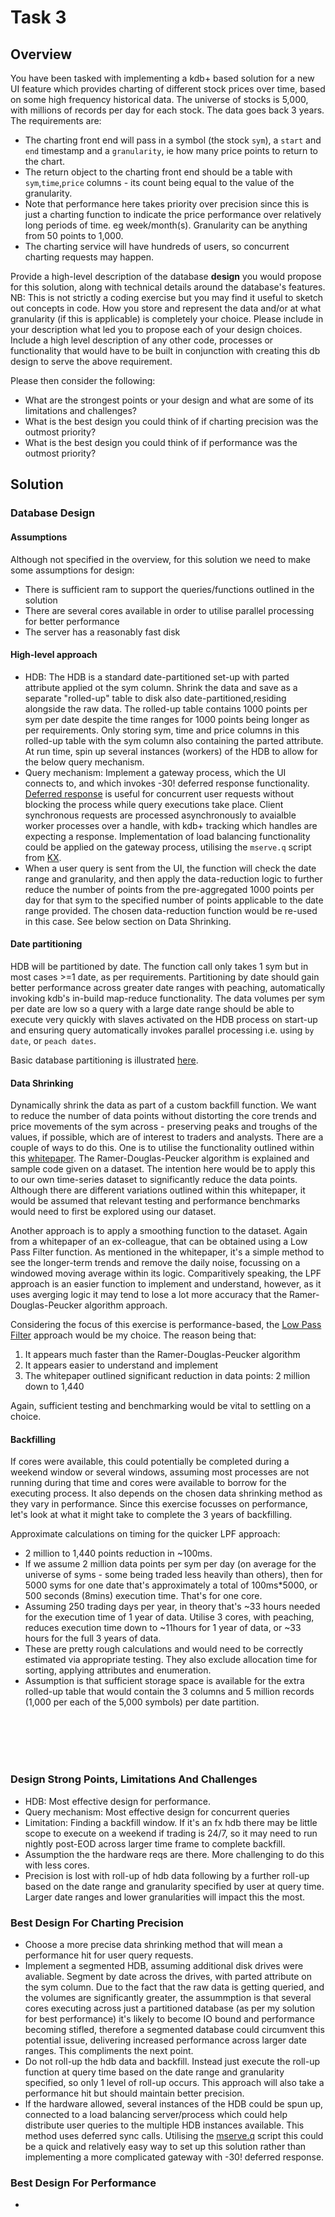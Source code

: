 # Task 3

## Overview

You have been tasked with implementing a kdb+ based solution for a new UI feature which provides charting of different stock prices over time, based on some high frequency historical data. The universe of stocks is 5,000, with millions of records per day for each stock. The data goes back 3 years.
The requirements are:

-	The charting front end will pass in a symbol (the stock `sym`), a `start` and `end` timestamp and a `granularity`, ie how many price points to return to the chart.
-	The return object to the charting front end should be a table with `sym`,`time`,`price` columns - its count being equal to the value of the granularity.
-	Note that performance here takes priority over precision since this is just a charting function to indicate the price performance over relatively long periods of time. eg week/month(s). Granularity can be anything from 50 points to 1,000.
-	The charting service will have hundreds of users, so concurrent charting requests may happen.

Provide a high-level description of the database **design** you would propose for this solution, along with technical details around the database's features.  NB: This is not strictly a coding exercise but you may find it useful to sketch out concepts in code.
How you store and represent the data and/or at what granularity (if this is applicable) is completely your choice. Please include in your description what led you to propose each of your design choices. 
Include a high level description of any other code, processes or functionality that would have to be built in conjunction with creating this db design to serve the above requirement.

Please then consider the following:

-	What are the strongest points or your design and what are some of its limitations and challenges?
-	What is the best design you could think of if charting precision was the outmost priority?
-	What is the best design you could think of if performance was the outmost priority?

## Solution

### Database Design
#### Assumptions
Although not specified in the overview, for this solution we need to make some assumptions for design:
- There is sufficient ram to support the queries/functions outlined in the solution
- There are several cores available in order to utilise parallel processing for better performance
- The server has a reasonably fast disk 

#### High-level approach
- HDB: The HDB is a standard date-partitioned set-up with parted attribute applied ot the sym column. Shrink the data and save as a separate "rolled-up" table to disk also date-partitioned,residing alongside the raw data. The rolled-up table contains 1000 points per sym per date despite the time ranges for 1000 points being longer as per requirements. Only storing sym, time and price columns in this rolled-up table with the sym column also containing the parted attribute. At run time, spin up several instances (workers) of the HDB to allow for the below query mechanism.
- Query mechanism: Implement a gateway process, which the UI connects to, and which invokes -30! deferred response functionality. [Deferred response](https://code.kx.com/q/kb/deferred-response/) is useful for concurrent user requests without blocking the process while query executions take place. Client synchronous requests are processed asynchronously to avaialble worker processes over a handle, with kdb+ tracking which handles are expecting a response. Implementation of load balancing functionality could be applied on the gateway process, utilising the `mserve.q` script from [KX](https://code.kx.com/q/kb/load-balancing/#starting-the-primary-server).
- When a user query is sent from the UI, the function will check the date range and granularity, and then apply the data-reduction logic to further reduce the number of points from the pre-aggregated 1000 points per day for that sym to the specified number of points applicable to the date range provided. The chosen data-reduction function would be re-used in this case. See below section on Data Shrinking. 

#### Date partitioning
HDB will be partitioned by date. The function call only takes 1 sym but in most cases >=1 date, as per requirements. Partitioning by date should gain better performance across greater date ranges with peaching, automatically invoking kdb's in-build map-reduce functionality. The data volumes per sym per date are low so a query with a large date range should be able to execute very quickly with slaves activated on the HDB process on start-up and ensuring query automatically invokes parallel processing i.e. using `by date`, or `peach dates`.

Basic database partitioning is illustrated [here](https://code.kx.com/q/kb/partition/). 

#### Data Shrinking
Dynamically shrink the data as part of a custom backfill function. We want to reduce the number of data points without distorting the core trends and price movements of the sym across - preserving peaks and troughs of the values, if possible, which are of interest to traders and analysts. There are a couple of ways to do this. One is to utilise the functionality outlined within this [whitepaper](https://code.kx.com/q/wp/ts-shrink/). The Ramer-Douglas-Peucker algorithm is explained and sample code given on a dataset. The intention here would be to apply this to our own time-series dataset to significantly reduce the data points. Although there are different variations outlined within this whitepaper, it would be assumed that relevant testing and performance benchmarks would need to first be explored using our dataset.  
 
Another approach is to apply a smoothing function to the dataset. Again from a whitepaper of an ex-colleague, that can be obtained using a Low Pass Filter function. As mentioned in the whitepaper, it's a simple method to see the longer-term trends and remove the daily noise, focussing on a windowed moving average within its logic. Comparitively speaking, the LPF approach is an easier function to implement and understand, however, as it uses averging logic it may tend to lose a lot more accuracy that the Ramer-Douglas-Peucker algorithm approach. 

Considering the focus of this exercise is performance-based, the [Low Pass Filter](https://code.kx.com/q/wp/signal-processing/#smoothing) approach would be my choice. The reason being that: 
1. It appears much faster than the Ramer-Douglas-Peucker algorithm
2. It appears easier to understand and implement
3. The whitepaper outlined significant reduction in data points: 2 million down to 1,440

Again, sufficient testing and benchmarking would be vital to settling on a choice. 

#### Backfilling
If cores were available, this could potentially be completed during a weekend window or several windows, assuming most processes are not running during that time and cores were available to borrow for the executing process. It also depends on the chosen data shrinking method as they vary in performance. Since this exercise focusses on performance, let's look at what it might take to complete the 3 years of backfilling. 

Approximate calculations on timing for the quicker LPF approach: 
- 2 million to 1,440 points reduction in ~100ms.
- If we assume 2 million data points per sym per day (on average for the universe of syms - some being traded less heavily than others), then for 5000 syms for one date that's approximately a total of 100ms*5000, or 500 seconds (8mins) execution time. That's for one core. 
- Assuming 250 trading days per year, in theory that's ~33 hours needed for the execution time of 1 year of data. Utilise 3 cores, with peaching, reduces execution time down to ~11hours for 1 year of data, or ~33 hours for the full 3 years of data. 
- These are pretty rough calculations and would need to be correctly estimated via appropriate testing. They also exclude allocation time for sorting, applying attributes and enumeration.
- Assumption is that sufficient storage space is available for the extra rolled-up table that would contain the 3 columns and 5 million records (1,000 per each of the 5,000 symbols) per date partition.

<br>
<br>
<br>
<br>

### Design Strong Points, Limitations And Challenges
- HDB: Most effective design for performance. 
- Query mechanism: Most effective design for concurrent queries
- Limitation: Finding a backfill window. If it's an fx hdb there may be little scope to execute on a weekend if trading is 24/7, so it may need to run nightly post-EOD across larger time frame to complete backfill.
- Assumption the the hardware reqs are there. More challenging to do this with less cores.
- Precision is lost with roll-up of hdb data following by a further roll-up based on the date range and granularity specified by user at query time. Larger date ranges and lower granularities will impact this the most.

### Best Design For Charting Precision
- Choose a more precise data shrinking method that will mean a performance hit for user query requests.
- Implement a segmented HDB, assuming additional disk drives were avaliable. Segment by date across the drives, with parted attribute on the sym column. Due to the fact that the raw data is getting queried, and the volumes are significantly greater, the assummption is that several cores executing across just a partitioned database (as per my solution for best performance) it's likely to become IO bound and performance becoming stifled, therefore a segmented database could circumvent this potential issue, delivering increased performance across larger date ranges. This compliments the next point.
- Do not roll-up the hdb data and backfill. Instead just execute the roll-up function at query time based on the date range and granularity specified, so only 1 level of roll-up occurs. This approach will also take a performance hit but should maintain better precision. 
- If the hardware allowed, several instances of the HDB could be spun up, connected to a load balancing server/process which could help distribute user queries to the multiple HDB instances available. This method uses deferred sync calls. Utilising the [mserve.q](https://code.kx.com/q/kb/load-balancing/#starting-the-primary-server) script this could be a quick and relatively easy way to set up this solution rather than implementing a more complicated gateway with -30! deferred response.
  
### Best Design For Performance
- 

